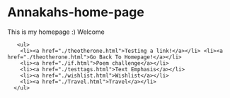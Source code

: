 # Annakahs-home-page
This is my homepage :) 
     Welcome
     
     
     
     
     
       <ul> 
        <li><a href="./theotherone.html">Testing a link!</a></li> <li><a href="./theotherone.html">Go Back To Homepage!</a></li> 
        <li><a href="./if.html">Poem challenge</a></li>
        <li><a href="./testtags.html">Text Emphasis</a></li>
        <li><a href="./wishlist.html">Wishlist</a></li>
        <li><a href="./Travel.html">Travel</a></li>
      </ul>
        
